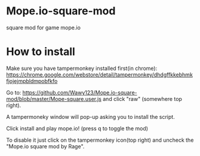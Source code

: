 # Mope.io-square-mod
square mod for game mope.io


# How to install
Make sure you have tampermonkey installed first(in chrome): https://chrome.google.com/webstore/detail/tampermonkey/dhdgffkkebhmkfjojejmpbldmpobfkfo

Go to: https://github.com/Wawy123/Mope.io-square-mod/blob/master/Mope-square.user.js and click "raw" (somewhere top right).

A tampermoneky window will pop-up asking you to install the script.

Click install and play mope.io! (press q to toggle the mod)

To disable it just click on the tampermonkey icon(top right) and uncheck the "Mope.io square mod by Rage".
